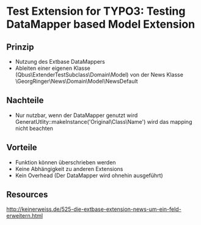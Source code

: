 Test Extension for TYPO3: Testing DataMapper based Model Extension
==================================================================

## Prinzip
* Nutzung des Extbase DataMappers
* Ableiten einer eigenen Klasse (Qbus\ExtenderTestSubclass\Domain\Model) von
  der News Klasse \GeorgRinger\News\Domain\Model\NewsDefault

## Nachteile
* Nur nutzbar, wenn der DataMapper genutzt wird
  GeneratUtlity::makeInstance('Original\Class\Name') wird das mapping nicht beachten

## Vorteile
* Funktion können überschrieben werden
* Keine Abhängigkeit zu anderen Extensions
* Kein Overhead (Der DataMapper wird ohnehin ausgeführt)

  
## Resources
http://keinerweiss.de/525-die-extbase-extension-news-um-ein-feld-erweitern.html
